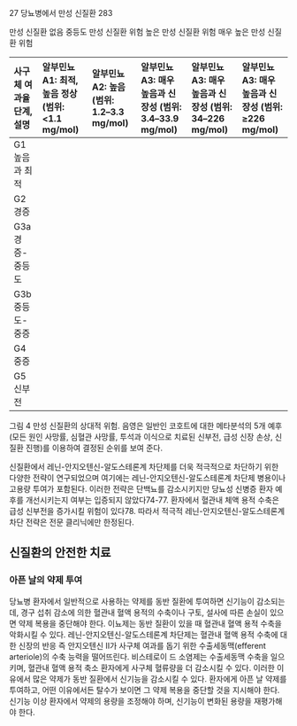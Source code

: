 27 당뇨병에서 만성 신질환
283

만성 신질환 없음
중등도 만성 신질환 위험
높은 만성 신질환 위험
매우 높은 만성 신질환 위험

| 사구체 여과율 단계, 설명 | 알부민뇨 A1: 최적, 높음 정상 (범위: <1.1 mg/mol) | 알부민뇨 A2: 높음 (범위: 1.2–3.3 mg/mol) | 알부민뇨 A3: 매우 높음과 신장성 (범위: 3.4–33.9 mg/mol) | 알부민뇨 A3: 매우 높음과 신장성 (범위: 34–226 mg/mol) | 알부민뇨 A3: 매우 높음과 신장성 (범위: ≥226 mg/mol) |
|:---|:---|:---|:---|:---|:---|
| G1 높음과 최적 | | | | | |
| G2 경증 | | | | | |
| G3a 경증-중등도 | | | | | |
| G3b 중등도-중증 | | | | | |
| G4 중증 | | | | | |
| G5 신부전 | | | | | |

그림 4 만성 신질환의 상대적 위험. 음영은 일반인 코호트에 대한 메타분석의 5개 예후(모든 원인 사망률, 심혈관 사망률, 투석과 이식으로 치료된 신부전, 급성 신장 손상, 신질환 진행)를 이용하여 결정된 순위를 보여 준다.

신질환에서 레닌-안지오텐신-알도스테론계 차단제를 더욱 적극적으로 차단하기 위한 다양한 전략이 연구되었으며 여기에는 레닌-안지오텐신-알도스테론계 차단제 병용이나 고용량 투여가 포함된다. 이러한 전략은 단백뇨를 감소시키지만 당뇨성 신병증 환자 예후를 개선시키는지 여부는 입증되지 않았다74-77. 환자에서 혈관내 체액 용적 수축은 급성 신부전을 증가시킬 위험이 있다78. 따라서 적극적 레닌-안지오텐신-알도스테론계 차단 전략은 전문 클리닉에만 한정된다.

## 신질환의 안전한 치료

### 아픈 날의 약제 투여

당뇨병 환자에서 일반적으로 사용하는 약제를 동반 질환에 투여하면 신기능이 감소되는데, 경구 섭취 감소에 의한 혈관내 혈액 용적의 수축이나 구토, 설사에 따른 손실이 있으면 약제 복용을 중단해야 한다. 이뇨제는 동반 질환이 있을 때 혈관내 혈액 용적 수축을 악화시킬 수 있다. 레닌-안지오텐신-알도스테론계 차단제는 혈관내 혈액 용적 수축에 대한 신장의 반응 즉 안지오텐신 II가 사구체 여과를 돕기 위한 수출세동맥(efferent arteriole)의 수축 능력을 떨어뜨린다. 비스테로이 드 소염제는 수출세동맥 수축을 일으키며, 혈관내 혈액 용적 축소 환자에게 사구체 혈류량을 더 감소시킬 수 있다. 이러한 이유에서 많은 약제가 동반 질환에서 신기능을 감소시킬 수 있다. 환자에게 아픈 날 약제를 투여하고, 어떤 이유에서든 탈수가 보이면 그 약제 복용을 중단할 것을 지시해야 한다. 신기능 이상 환자에서 약제의 용량을 조정해야 하며, 신기능이 변화된 용량을 재평가해야 한다.